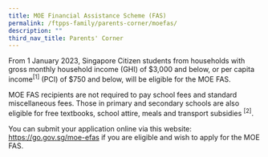 ```yaml
---
title: MOE Financial Assistance Scheme (FAS)
permalink: /ftpps-family/parents-corner/moefas/
description: ""
third_nav_title: Parents' Corner
---
```

From 1 January 2023, Singapore Citizen students from households with gross monthly household income (GHI) of $3,000 and below, or per capita income<sup>[1]</sup> (PCI) of $750 and below, will be eligible for the MOE FAS. 

MOE FAS recipients are not required to pay school fees and standard miscellaneous fees. Those in primary and secondary schools are also eligible for free textbooks, school attire, meals and transport subsidies <sup>[2]</sup>.

You can submit your application online via this website: https://go.gov.sg/moe-efas if you are eligible and wish to apply for the MOE FAS.